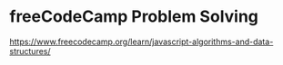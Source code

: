 # freeCodeCamp Problem Solving
https://www.freecodecamp.org/learn/javascript-algorithms-and-data-structures/